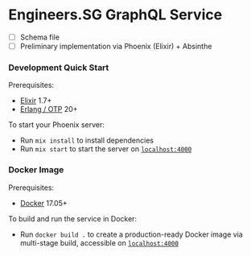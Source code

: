 # Engineers.SG GraphQL Service

- [ ] Schema file
- [ ] Preliminary implementation via Phoenix (Elixir) + Absinthe

### Development Quick Start

Prerequisites:

  * [Elixir] 1.7+
  * [Erlang / OTP] 20+

To start your Phoenix server:

  * Run `mix install` to install dependencies
  * Run `mix start` to start the server on [`localhost:4000`](http://localhost:4000)

### Docker Image

Prerequisites:

  * [Docker] 17.05+

To build and run the service in Docker:

  * Run `docker build .` to create a production-ready Docker image via multi-stage build, accessible on [`localhost:4000`](http://localhost:4000)


[Docker]: https://www.docker.com/
[Elixir]: https://elixir-lang.org/
[Erlang / OTP]: https://www.erlang.org/
